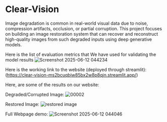 # Clear-Vision
 Image degradation is common in real-world visual data due to noise, compression artifacts, occlusion, or  partial corruption. This project focuses on building an image restoration system that can recover and  reconstruct high-quality images from such degraded inputs using deep generative models.

Here is the list of evaluation metrics that We have used for validating the model results
![Screenshot 2025-06-12 044234](https://github.com/user-attachments/assets/1ac8d98f-7031-4830-a48f-0ecf286079a4)

Here is the working link to the website (deployed through streamlit):
(https://clear-vision-ms2bcuqbjw85bx2w8p8qjn.streamlit.app/)

Here, are some of the results on our website:


Degraded/Corrupted Image: ![00002](https://github.com/user-attachments/assets/ae108095-e26e-448e-aa05-204dda5f87fa)


Restored Image: ![restored image](https://github.com/user-attachments/assets/9e6b8399-fb27-4804-9b57-73e2ba01af46)



Full Webpage demo: ![Screenshot 2025-06-12 044046](https://github.com/user-attachments/assets/eeae9e18-4647-41fc-8ed0-dd4f60dbf9c4)

